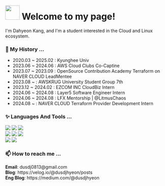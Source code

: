 <h1><img src="https://emojis.slackmojis.com/emojis/images/1547582922/5197/party_blob.gif?1547582922" width="45"/>  Welcome to my page! </h1>

I'm Dahyeon Kang, and I'm a student interested in the Cloud and Linux ecosystem. 

<h3>🔭 My History ...</h3>
<ul>
  <li>2020.03 ~ 2025.02 : Kyunghee Univ</li>
  <li>2023.06 ~ 2024.06 : AWS Cloud Clubs Co-Captine</li>
  <li>2023.07 ~ 2023.09 : OpenSource Contribution Academy Terraform on NAVER CLOUD LeadMentee</li>
  <li>2023.08 ~         : AWSKRUG University Student Group 7th</li>
  <li>2023.12 ~ 2024.02 : EZCOM INC CloudBiz Intern</li>
  <li>2024.06 ~ 2024.08  : Layer5 Software Engineer Intern</li>
  <li>2024.06 ~ 2024.08 : LFX Mentorship | @LitmusChaos</li>
  <li>2024.08 ~         : NAVER CLOUD Terraform Provider Development Intern</li>
</ul>

<h3>✨ Languages And Tools ...</h3>

<div>
  <img src="https://img.shields.io/badge/amazone aws-232F3E?style=for-the-badge&logo=amazon aws&logoColor=white"> 
  <img src="https://img.shields.io/badge/linux-FCC624?style=for-the-badge&logo=linux&logoColor=white"> 
  <img src="https://img.shields.io/badge/terraform-844FBA?style=for-the-badge&logo=terraform&logoColor=white"> 
</div>

<div>
  <img src="https://img.shields.io/badge/go-00ADD8?style=for-the-badge&logo=go&logoColor=white"> 
  <img src="https://img.shields.io/badge/python-3776AB?style=for-the-badge&logo=python&logoColor=white"> 
  <img src="https://img.shields.io/badge/spring-6DB33F?style=for-the-badge&logo=spring&logoColor=white"> 
</div>

<div>
  <img src="https://img.shields.io/badge/docker-2496ED?style=for-the-badge&logo=docker&logoColor=white"> 
  <img src="https://img.shields.io/badge/kubernetes-326CE5?style=for-the-badge&logo=kubernetes&logoColor=white">
</div>



<h3>📫 How to reach me ...</h3>
<strong>Email</strong>: dusdj0813@gmail.com<br>
<strong>Blog</strong>: https://velog.io/@dusdjhyeon/posts<br>
<strong>Eng Blog</strong>: https://medium.com/@dusdjhyeon
